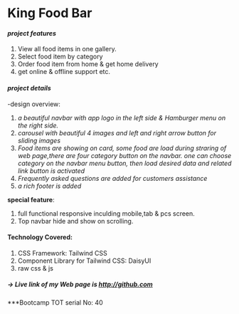 # King Food Bar

#### *project features*
1. View all food items in one gallery.
2. Select food item by category
3. Order food item from home & get home delivery 
4. get online & offline support etc.
#### *project details*
-design overview:
  1. *a beautiful navbar with app logo in the left side & Hamburger menu on the right side.*
  2. *carousel with beautiful 4 images and left and right arrow button for sliding images*
  3. *Food items are showing on card, some food are load during straring of web page,there are four category button on the navbar. one can choose category on the navbar menu button, then load desired data and related link button is activated*
  4. *Frequently asked questions are added for customers assistance*
  5. *a rich footer is added*
  
  **special feature**: 

1. full functional responsive inculding mobile,tab & pcs screen.
2. Top navbar  hide and show on scrolling.


#### Technology Covered:
1. CSS Framework: Tailwind CSS
2. Component Library for Tailwind CSS: DaisyUI
3. raw css & js

##### -> Live link of my Web page is <http://github.com>

***Bootcamp TOT serial No: 40